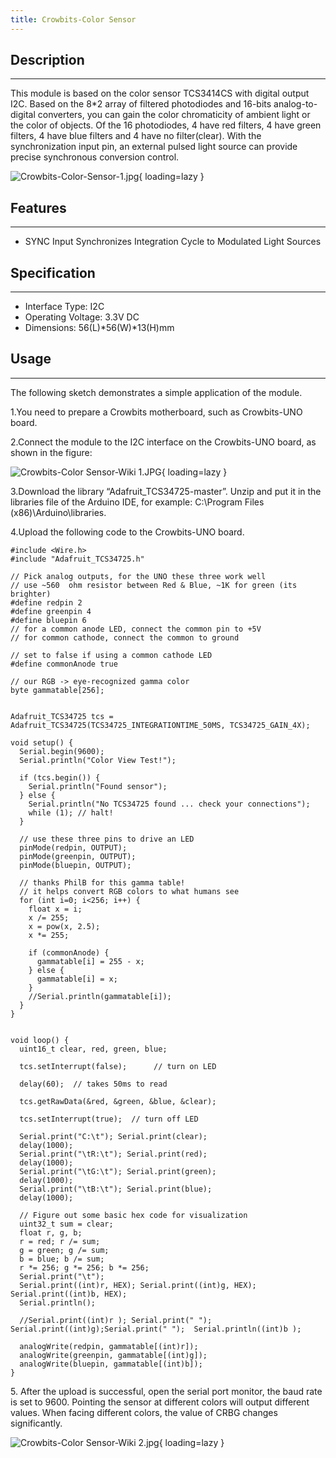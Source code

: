 ```yaml
---
title: Crowbits-Color Sensor
---
```


## Description
-----------

This module is based on the color sensor TCS3414CS with digital output I2C. Based on the 8\*2 array of filtered photodiodes and 16-bits analog-to-digital converters, you can gain the color chromaticity of ambient light or the color of objects. Of the 16 photodiodes, 4 have red filters, 4 have green filters, 4 have blue filters and 4 have no filter(clear). With the synchronization input pin, an external pulsed light source can provide precise synchronous conversion control.

![Crowbits-Color-Sensor-1.jpg](https://wiki.elecrow.com/images/thumb/7/7e/Crowbits-Color-Sensor-1.jpg/600px-Crowbits-Color-Sensor-1.jpg){ loading=lazy }

## Features
--------

- SYNC Input Synchronizes Integration Cycle to Modulated Light Sources

## Specification
-------------

- Interface Type: I2C
- Operating Voltage: 3.3V DC
- Dimensions: 56(L)\*56(W)\*13(H)mm

## Usage
-----

The following sketch demonstrates a simple application of the module.

1.You need to prepare a Crowbits motherboard, such as Crowbits-UNO board.

2.Connect the module to the I2C interface on the Crowbits-UNO board, as shown in the figure:

![Crowbits-Color Sensor-Wiki 1.JPG](https://wiki.elecrow.com/images/thumb/2/27/Crowbits-Color_Sensor-Wiki_1.JPG/600px-Crowbits-Color_Sensor-Wiki_1.JPG){ loading=lazy }

3.Download the library “Adafruit\_TCS34725-master”. Unzip and put it in the libraries file of the Arduino IDE, for example: C:\\Program Files (x86)\\Arduino\\libraries.

4.Upload the following code to the Crowbits-UNO board.

```
#include <Wire.h>
#include "Adafruit_TCS34725.h"

// Pick analog outputs, for the UNO these three work well
// use ~560  ohm resistor between Red & Blue, ~1K for green (its brighter)
#define redpin 2
#define greenpin 4
#define bluepin 6
// for a common anode LED, connect the common pin to +5V
// for common cathode, connect the common to ground

// set to false if using a common cathode LED
#define commonAnode true

// our RGB -> eye-recognized gamma color
byte gammatable[256];


Adafruit_TCS34725 tcs = Adafruit_TCS34725(TCS34725_INTEGRATIONTIME_50MS, TCS34725_GAIN_4X);

void setup() {
  Serial.begin(9600);
  Serial.println("Color View Test!");

  if (tcs.begin()) {
    Serial.println("Found sensor");
  } else {
    Serial.println("No TCS34725 found ... check your connections");
    while (1); // halt!
  }
  
  // use these three pins to drive an LED
  pinMode(redpin, OUTPUT);
  pinMode(greenpin, OUTPUT);
  pinMode(bluepin, OUTPUT);
  
  // thanks PhilB for this gamma table!
  // it helps convert RGB colors to what humans see
  for (int i=0; i<256; i++) {
    float x = i;
    x /= 255;
    x = pow(x, 2.5);
    x *= 255;
      
    if (commonAnode) {
      gammatable[i] = 255 - x;
    } else {
      gammatable[i] = x;      
    }
    //Serial.println(gammatable[i]);
  }
}


void loop() {
  uint16_t clear, red, green, blue;

  tcs.setInterrupt(false);      // turn on LED

  delay(60);  // takes 50ms to read 
  
  tcs.getRawData(&red, &green, &blue, &clear);

  tcs.setInterrupt(true);  // turn off LED
  
  Serial.print("C:\t"); Serial.print(clear);
  delay(1000);
  Serial.print("\tR:\t"); Serial.print(red);
  delay(1000);
  Serial.print("\tG:\t"); Serial.print(green);
  delay(1000);
  Serial.print("\tB:\t"); Serial.print(blue);
  delay(1000);

  // Figure out some basic hex code for visualization
  uint32_t sum = clear;
  float r, g, b;
  r = red; r /= sum;
  g = green; g /= sum;
  b = blue; b /= sum;
  r *= 256; g *= 256; b *= 256;
  Serial.print("\t");
  Serial.print((int)r, HEX); Serial.print((int)g, HEX); Serial.print((int)b, HEX);
  Serial.println();

  //Serial.print((int)r ); Serial.print(" "); Serial.print((int)g);Serial.print(" ");  Serial.println((int)b );

  analogWrite(redpin, gammatable[(int)r]);
  analogWrite(greenpin, gammatable[(int)g]);
  analogWrite(bluepin, gammatable[(int)b]);
}
```

5\. After the upload is successful, open the serial port monitor, the baud rate is set to 9600. Pointing the sensor at different colors will output different values. When facing different colors, the value of CRBG changes significantly.

![Crowbits-Color Sensor-Wiki 2.jpg](https://wiki.elecrow.com/images/thumb/9/9b/Crowbits-Color_Sensor-Wiki_2.jpg/600px-Crowbits-Color_Sensor-Wiki_2.jpg){ loading=lazy }